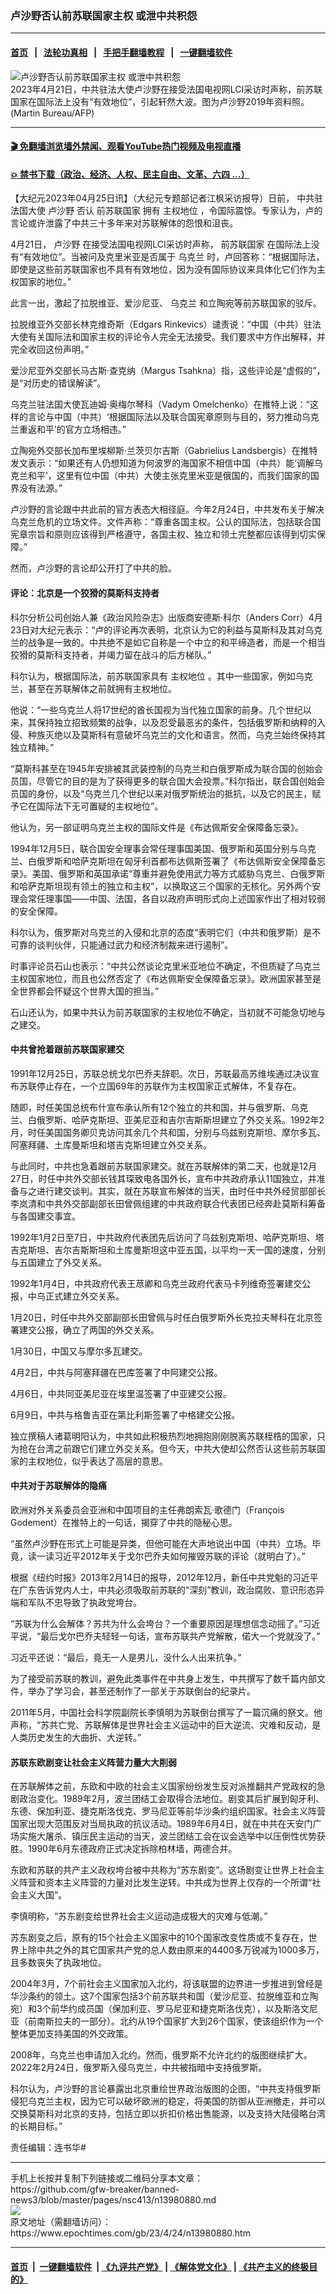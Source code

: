 ### 卢沙野否认前苏联国家主权 或泄中共积怨
------------------------

#### [首页](https://github.com/gfw-breaker/banned-news3/blob/master/README.md) &nbsp;&nbsp;|&nbsp;&nbsp; [法轮功真相](https://github.com/begood0513/basic/blob/master/README.md)  &nbsp;&nbsp;|&nbsp;&nbsp; [手把手翻墙教程](https://github.com/gfw-breaker/guides/wiki)  &nbsp;&nbsp;|&nbsp;&nbsp; [一键翻墙软件](https://github.com/gfw-breaker/nogfw/blob/master/README.md)  



<div><img alt="卢沙野否认前苏联国家主权 或泄中共积怨" class="attachment-djy_600_400 size-djy_600_400 wp-post-image" src="https://i.epochtimes.com/assets/uploads/2023/04/id13980881-24__000_1K60GR-600x400.jpg"/>
<div class="caption">
 2023年4月21日，中共驻法大使卢沙野在接受法国电视网LCI采访时声称，前苏联国家在国际法上没有“有效地位”，引起轩然大波。图为卢沙野2019年资料照。(Martin Bureau/AFP)
</div></div><hr/>

#### [ 🎬  免翻墙浏览墙外禁闻、观看YouTube热门视频及电视直播](https://github.com/gfw-breaker/HelloWorld)

#### [ 💥  禁书下载（政治、经济、人权、民主自由、文革、六四 ...）](https://github.com/gfw-breaker/books/blob/master/README.md)

<div><p>
 【大纪元2023年04月25日讯】（大纪元专题部记者江枫采访报导）日前，
 <ok href="https://www.epochtimes.com/gb/tag/%E4%B8%AD%E5%85%B1%E9%A9%BB%E6%B3%95%E5%9B%BD%E5%A4%A7%E4%BD%BF.html">
  中共驻法国大使
 </ok>
 <ok href="https://www.epochtimes.com/gb/tag/%E5%8D%A2%E6%B2%99%E9%87%8E.html">
  卢沙野
 </ok>
 否认
 <ok href="https://www.epochtimes.com/gb/tag/%E5%89%8D%E8%8B%8F%E8%81%94%E5%9B%BD%E5%AE%B6.html">
  前苏联国家
 </ok>
 拥有
 <ok href="https://www.epochtimes.com/gb/tag/%E4%B8%BB%E6%9D%83%E5%9C%B0%E4%BD%8D.html">
  主权地位
 </ok>
 ，令国际震惊。专家认为，卢的言论或许泄露了中共三十多年来对苏联解体的怨恨和沮丧。
</p>
<p>
 4月21日，
 <ok href="https://www.epochtimes.com/gb/tag/%E5%8D%A2%E6%B2%99%E9%87%8E.html">
  卢沙野
 </ok>
 在接受法国电视网LCI采访时声称，
 <ok href="https://www.epochtimes.com/gb/tag/%E5%89%8D%E8%8B%8F%E8%81%94%E5%9B%BD%E5%AE%B6.html">
  前苏联国家
 </ok>
 在国际法上没有“有效地位”。当被问及克里米亚是否属于
 <ok href="https://www.epochtimes.com/gb/tag/%E4%B9%8C%E5%85%8B%E5%85%B0.html">
  乌克兰
 </ok>
 时，卢回答称：“根据国际法，即使是这些前苏联国家也不具有有效地位，因为没有国际协议来具体化它们作为主权国家的地位。”
</p>
<p>
 此言一出，激起了拉脱维亚、爱沙尼亚、
 <ok href="https://www.epochtimes.com/gb/tag/%E4%B9%8C%E5%85%8B%E5%85%B0.html">
  乌克兰
 </ok>
 和立陶宛等前苏联国家的驳斥。
</p>
<p>
 拉脱维亚外交部长林克维奇斯（Edgars Rinkevics）谴责说：“中国（中共）驻法大使有关国际法和国家主权的评论令人完全无法接受。我们要求中方作出解释，并完全收回这份声明。”
</p>
<p>
 爱沙尼亚外交部长马古斯‧查克纳（Margus Tsahkna）指，这些评论是“虚假的”，是“对历史的错误解读”。
</p>
<p>
 乌克兰驻法国大使瓦迪姆‧奥梅尔琴科（Vadym Omelchenko）在推特上说：“这样的言论与中国（中共）‘根据国际法以及联合国宪章原则与目的，努力推动乌克兰重返和平’的官方立场相违。”
</p>
<p>
 立陶宛外交部长加布里埃柳斯‧兰茨贝尔吉斯（Gabrielius Landsbergis）在推特发文表示：“如果还有人仍想知道为何波罗的海国家不相信中国（中共）能‘调解乌克兰和平’，这里有位中国（中共）大使主张克里米亚是俄国的，而我们国家的国界没有法源。”
</p>
<p>
 卢沙野的言论跟中共此前的官方表态大相径庭。今年2月24日，中共发布关于解决乌克兰危机的立场文件。文件声称：“尊重各国主权。公认的国际法，包括联合国宪章宗旨和原则应该得到严格遵守，各国主权、独立和领土完整都应该得到切实保障。”
</p>
<p>
 然而，卢沙野的言论却公开打了中共的脸。
</p>
<h4>
 评论：北京是一个狡猾的莫斯科支持者
</h4>
<p>
 科尔分析公司创始人兼《政治风险杂志》出版商安德斯‧科尔（Anders Corr）4月23日对大纪元表示：“卢的评论再次表明，北京认为它的利益与莫斯科及其对乌克兰的战争是一致的。中共绝不是如它自称是一个中立的和平缔造者，而是一个相当狡猾的莫斯科支持者，并竭力留在战斗的后方梯队。”
</p>
<p>
 科尔认为，根据国际法，前苏联国家具有
 <ok href="https://www.epochtimes.com/gb/tag/%E4%B8%BB%E6%9D%83%E5%9C%B0%E4%BD%8D.html">
  主权地位
 </ok>
 。其中一些国家，例如乌克兰，甚至在苏联解体之前就拥有主权地位。
</p>
<p>
 他说：“一些乌克兰人将17世纪的酋长国视为当代独立国家的前身。几个世纪以来，其保持独立招致频繁的战争，以及忍受最恶劣的条件，包括俄罗斯和纳粹的入侵、种族灭绝以及莫斯科有意破坏乌克兰的文化和语言。然而，乌克兰始终保持其独立精神。”
</p>
<p>
 “莫斯科甚至在1945年安排被其武装控制的乌克兰和白俄罗斯成为联合国的创始会员国，尽管它的目的是为了获得更多的联合国大会投票。”科尔指出，联合国创始会员国的身份，以及“乌克兰几个世纪以来对俄罗斯统治的抵抗，以及它的民主，赋予它在国际法下无可置疑的主权地位”。
</p>
<p>
 他认为，另一部证明乌克兰主权的国际文件是《布达佩斯安全保障备忘录》。
</p>
<p>
 1994年12月5日，联合国安全理事会常任理事国美国、俄罗斯和英国分别与乌克兰、白俄罗斯和哈萨克斯坦在匈牙利首都布达佩斯签署了《布达佩斯安全保障备忘录》。美国、俄罗斯和英国承诺“尊重并避免使用武力等方式威胁乌克兰、白俄罗斯和哈萨克斯坦现有领土的独立和主权”，以换取这三个国家的无核化。另外两个安理会常任理事国——中国、法国，各自以政府声明形式向上述国家作出了相对较弱的安全保障。
</p>
<p>
 科尔认为，俄罗斯对乌克兰的入侵和北京的态度“表明它们（中共和俄罗斯）是不可靠的谈判伙伴，只能通过武力和经济制裁来进行遏制”。
</p>
<p>
 时事评论员石山也表示：“中共公然谈论克里米亚地位不确定，不但质疑了乌克兰主权国家地位，而且也公然否定了《布达佩斯安全保障备忘录》。欧洲国家甚至是全世界都会怀疑这个世界大国的担当。”
</p>
<p>
 石山还认为，如果中共认为前苏联国家的主权地位不确定，当初就不可能急切地与之建交。
</p>
<h4>
 中共曾抢着跟前苏联国家建交
</h4>
<p>
 1991年12月25日，苏联总统戈尔巴乔夫辞职。次日，苏联最高苏维埃通过决议宣布苏联停止存在，一个立国69年的苏联作为主权国家正式解体，不复存在。
</p>
<p>
 随即，时任美国总统布什宣布承认所有12个独立的共和国，并与俄罗斯、乌克兰、白俄罗斯、哈萨克斯坦、亚美尼亚和吉尔吉斯斯坦建立了外交关系。1992年2月，时任美国国务卿贝克访问其余几个共和国，分别与乌兹别克斯坦、摩尔多瓦、阿塞拜疆、土库曼斯坦和塔吉克斯坦建立外交关系。
</p>
<p>
 与此同时，中共也急着跟前苏联国家建交。就在苏联解体的第二天，也就是12月27日，时任中共外交部长钱其琛致电各国外长，宣布中共政府承认11国独立，并准备与之进行建交谈判。其实，就在苏联宣布解体的当天，由时任中共外经贸部部长李岚清和中共外交部副部长田曾佩组建的中共政府联合代表团已经奔赴莫斯科筹备与各国建交事宜。
</p>
<p>
 1992年1月2日至7日，中共政府代表团先后访问了乌兹别克斯坦、哈萨克斯坦、塔吉克斯坦、吉尔吉斯斯坦和土库曼斯坦这中亚五国，以平均一天一国的速度，分别与五国建立了外交关系。
</p>
<p>
 1992年1月4日，中共政府代表王荩卿和乌克兰政府代表马卡列维奇签署建交公报，中乌正式建立外交关系。
</p>
<p>
 1月20日，时任中共外交部副部长田曾佩与时任白俄罗斯外长克拉夫琴科在北京签署建交公报，确立了两国的外交关系。
</p>
<p>
 1月30日，中国又与摩尔多瓦建交。
</p>
<p>
 4月2日，中共与阿塞拜疆在巴库签署了中阿建交公报。
</p>
<p>
 4月6日，中共同亚美尼亚在埃里温签署了中亚建交公报。
</p>
<p>
 6月9日，中共与格鲁吉亚在第比利斯签署了中格建交公报。
</p>
<p>
 独立撰稿人诸葛明阳认为，中共如此积极热烈地拥抱刚刚脱离苏联桎梏的国家，只为抢在台湾之前跟它们建立外交关系。但今天，中共大使却公然否认这些前苏联国家的主权地位，似乎表达了高层的意思。
</p>
<h4>
 中共对于苏联解体的隐痛
</h4>
<p>
 欧洲对外关系委员会亚洲和中国项目的主任弗朗索瓦‧歌德门（François Godement）在推特上的一句话，揭穿了中共的隐秘心思。
</p>
<p>
 “虽然卢沙野在形式上可能是异类，但他可能在大声地说出中国（中共）立场。毕竟，读一读习近平2012年关于戈尔巴乔夫如何摧毁苏联的评论（就明白了）。”
</p>
<p>
 根据《纽约时报》2013年2月14日的报导，2012年12月，新任中共党魁的习近平在广东告诉党内人士，中共必须吸取前苏联的“深刻”教训，政治腐败、意识形态异端和军队不忠导致了执政党垮台。
</p>
<p>
 “苏联为什么会解体？苏共为什么会垮台？一个重要原因是理想信念动摇了。”习近平说，“最后戈尔巴乔夫轻轻一句话，宣布苏联共产党解散，偌大一个党就没了。”
</p>
<p>
 习近平还说：“最后，竟无一人是男儿，没什么人出来抗争。”
</p>
<p>
 为了接受前苏联的教训，避免此类事件在中共身上发生，中共撰写了数千篇内部文件，举办了学习会，甚至还制作了一部关于苏联倒台的纪录片。
</p>
<p>
 2011年5月，中国社会科学院副院长李慎明为苏联倒台撰写了一篇沉痛的祭文。他声称，“苏共亡党、苏联解体是世界社会主义运动中的巨大逆流、灾难和反动，是人类历史发生的大曲折、大逆转。”
</p>
<h4>
 苏联东欧剧变让社会主义阵营力量大大削弱
</h4>
<p>
 在苏联解体之前，东欧和中欧的社会主义国家纷纷发生反对派推翻共产党政权的急剧政治变化。1989年2月，波兰团结工会取得合法地位。剧变其后扩展到匈牙利、东德、保加利亚、捷克斯洛伐克、罗马尼亚等前华沙条约组织国家。社会主义阵营国家出现大范围反对当局执政的抗议活动。1989年6月4日，就在中共在天安门广场实施大屠杀、镇压民主运动的当天，波兰团结工会在议会选举中以压倒性优势获胜。1990年6月东德政府正式决定拆除柏林墙，两德合并。
</p>
<p>
 东欧和苏联的共产主义政权垮台被中共称为“苏东剧变”。这场剧变让世界上社会主义阵营和资本主义阵营的力量对比发生逆转。中共成为世界上仅存的一个所谓“社会主义大国”。
</p>
<p>
 李慎明称，“苏东剧变给世界社会主义运动造成极大的灾难与低潮。”
</p>
<p>
 苏东剧变之后，原有的15个社会主义国家中的10个国家改变性质或不复存在，世界上除中共之外的其它国家共产党的总人数由原来的4400多万锐减为1000多万，且多数丧失了执政地位。
</p>
<p>
 2004年3月，7个前社会主义国家加入北约，将该联盟的边界进一步推进到曾经是华沙条约的领土。这7个国家包括3个前苏联共和国（爱沙尼亚、拉脱维亚和立陶宛）和3个前华约成员国（保加利亚、罗马尼亚和捷克斯洛伐克），以及斯洛文尼亚（前南斯拉夫的一部分）。北约从19个国家扩大到26个国家，使该组织作为一个整体更加支持美国的外交政策。
</p>
<p>
 2008年，乌克兰也申请加入北约。然而，俄罗斯不允许北约的版图继续扩大。2022年2月24日，俄罗斯入侵乌克兰，中共被指暗中支持俄罗斯。
</p>
<p>
 科尔认为，卢沙野的言论暴露出北京重绘世界政治版图的企图，“中共支持俄罗斯侵犯乌克兰主权，因为它可以破坏欧洲的稳定，将美国的防御从亚洲撤走，并可以交换莫斯科对北京的支持，包括立即以折扣价格出售能源，以及支持大陆侵略台湾的长期目标。”
</p>
<p>
 责任编辑：连书华#
</p>
</div>
<hr/>
手机上长按并复制下列链接或二维码分享本文章：<br/>
https://github.com/gfw-breaker/banned-news3/blob/master/pages/nsc413/n13980880.md <br/>
<a href='https://github.com/gfw-breaker/banned-news3/blob/master/pages/nsc413/n13980880.md'><img src='https://github.com/gfw-breaker/banned-news3/blob/master/pages/nsc413/n13980880.md.png'/></a> <br/>
原文地址（需翻墙访问）：https://www.epochtimes.com/gb/23/4/24/n13980880.htm


------------------------
#### [首页](https://github.com/gfw-breaker/banned-news3/blob/master/README.md) &nbsp;|&nbsp; [一键翻墙软件](https://github.com/gfw-breaker/nogfw/blob/master/README.md) &nbsp;| [《九评共产党》](https://github.com/gfw-breaker/9ping.md/blob/master/README.md#九评之一评共产党是什么) | [《解体党文化》](https://github.com/gfw-breaker/jtdwh.md/blob/master/README.md) | [《共产主义的终极目的》](https://github.com/gfw-breaker/gczydzjmd.md/blob/master/README.md)


<img src='http://gfw-breaker.win/banned-news3/pages/nsc413/n13980880.md' width='0px' height='0px'/>